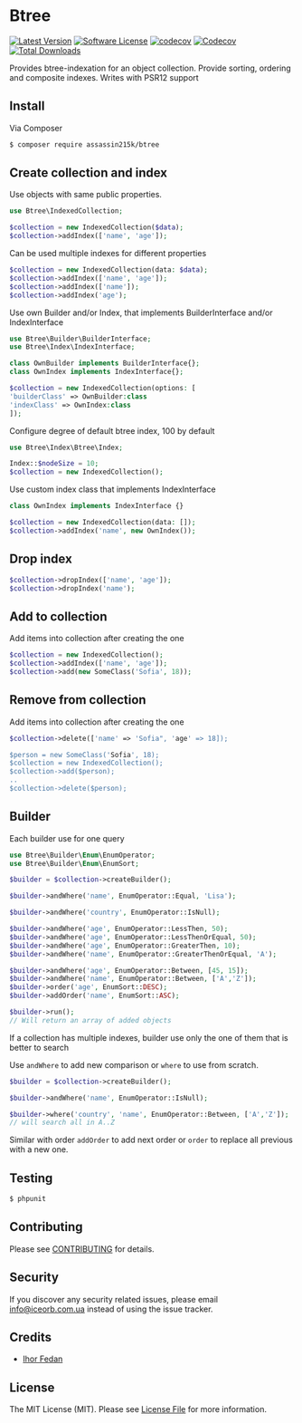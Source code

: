 # Btree

[![Latest Version](https://img.shields.io/github/release/assassin215k/btree.svg)](https://github.com/assassin215k/btree/releases)
[![Software License](https://img.shields.io/badge/license-MIT-brightgreen.svg)](LICENSE.md)
[![codecov](https://codecov.io/gh/iceorb-com-ua/btree/branch/master/graph/badge.svg?token=WJLPALOI00&)](https://codecov.io/gh/iceorb-com-ua/btree/branch/master)
[![Codecov](https://img.shields.io/codecov/c/github/iceorb-com-ua/btree/branch/dev?label=codecov%20dev&color=lightgray)](https://codecov.io/gh/iceorb-com-ua/btree/branch/dev)
[![Total Downloads](https://img.shields.io/packagist/dt/assassin215k/btree.svg)](https://packagist.org/packages/assassin215k/btree)

Provides btree-indexation for an object collection. Provide sorting, ordering and composite indexes.
Writes with PSR12 support

## Install
Via Composer

``` bash
$ composer require assassin215k/btree
```

## Create collection and index
Use objects with same public properties.

``` php
use Btree\IndexedCollection;

$collection = new IndexedCollection($data);
$collection->addIndex(['name', 'age']);
```

Can be used multiple indexes for different properties
``` php
$collection = new IndexedCollection(data: $data);
$collection->addIndex(['name', 'age']);
$collection->addIndex(['name']);
$collection->addIndex('age');
```

Use own Builder and/or Index, that implements BuilderInterface and/or IndexInterface
``` php
use Btree\Builder\BuilderInterface;
use Btree\Index\IndexInterface;

class OwnBuilder implements BuilderInterface{};
class OwnIndex implements IndexInterface{};

$collection = new IndexedCollection(options: [
'builderClass' => OwnBuilder:class
'indexClass' => OwnIndex:class
]);
```

Configure degree of default btree index, 100 by default
``` php
use Btree\Index\Btree\Index;

Index::$nodeSize = 10;
$collection = new IndexedCollection();
```

Use custom index class that implements IndexInterface
``` php
class OwnIndex implements IndexInterface {}

$collection = new IndexedCollection(data: []);
$collection->addIndex('name', new OwnIndex());
```

## Drop index
``` php
$collection->dropIndex(['name', 'age']);
$collection->dropIndex('name');
```

## Add to collection
Add items into collection after creating the one
``` php
$collection = new IndexedCollection();
$collection->addIndex(['name', 'age']);
$collection->add(new SomeClass('Sofia', 18));
```

## Remove from collection
Add items into collection after creating the one
``` php
$collection->delete(['name' => 'Sofia", 'age' => 18]);

$person = new SomeClass('Sofia', 18);
$collection = new IndexedCollection();
$collection->add($person);
..
$collection->delete($person);
```

## Builder
Each builder use for one query
``` php
use Btree\Builder\Enum\EnumOperator;
use Btree\Builder\Enum\EnumSort;

$builder = $collection->createBuilder();

$builder->andWhere('name', EnumOperator::Equal, 'Lisa');

$builder->andWhere('country', EnumOperator::IsNull);

$builder->andWhere('age', EnumOperator::LessThen, 50);
$builder->andWhere('age', EnumOperator::LessThenOrEqual, 50);
$builder->andWhere('age', EnumOperator::GreaterThen, 10);
$builder->andWhere('name', EnumOperator::GreaterThenOrEqual, 'A');

$builder->andWhere('age', EnumOperator::Between, [45, 15]);
$builder->andWhere('name', EnumOperator::Between, ['A','Z']);
$builder->order('age', EnumSort::DESC);
$builder->addOrder('name', EnumSort::ASC);

$builder->run();
// Will return an array of added objects
```
If a collection has multiple indexes, builder use only the one of them that is better to search

Use ```andWhere``` to add new comparison or ```where``` to use from scratch.
``` php
$builder = $collection->createBuilder();

$builder->andWhere('name', EnumOperator::IsNull);

$builder->where('country', 'name', EnumOperator::Between, ['A','Z']);
// will search all in A..Z
```
Similar with order ```addOrder``` to add next order or ```order``` to replace all previous with a new one.



## Testing

``` bash
$ phpunit
```

## Contributing

Please see [CONTRIBUTING](CONTRIBUTING.md) for details.

## Security

If you discover any security related issues, please email info@iceorb.com.ua instead of using the issue tracker.

## Credits

- [Ihor Fedan](https://github.com/assassin215k)

## License

The MIT License (MIT). Please see [License File](LICENSE.md) for more information.

